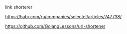 link shorterer

https://habr.com/ru/companies/selectel/articles/747738/

https://github.com/GolangLessons/url-shortener